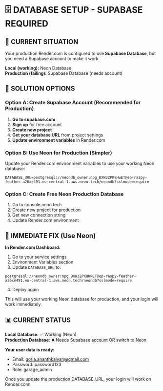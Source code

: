 # 🗄️ DATABASE SETUP - SUPABASE REQUIRED

## 🚨 **CURRENT SITUATION**
Your production Render.com is configured to use **Supabase Database**, but you need a Supabase account to make it work.

**Local (working):** Neon Database  
**Production (failing):** Supabase Database (needs account)

## 🔧 **SOLUTION OPTIONS**

### **Option A: Create Supabase Account (Recommended for Production)**

1. **Go to supabase.com**
2. **Sign up** for free account  
3. **Create new project**
4. **Get your database URL** from project settings
5. **Update environment variables** in Render.com

### **Option B: Use Neon for Production (Simpler)**

Update your Render.com environment variables to use your working Neon database:

```
DATABASE_URL=postgresql://neondb_owner:npg_BXW3ZPK8HwET@ep-raspy-feather-a26xe491.eu-central-1.aws.neon.tech/neondb?sslmode=require
```

### **Option C: Create Free Neon Production Database**

1. Go to console.neon.tech
2. Create new project for production
3. Get new connection string
4. Update Render.com environment

## 🎯 **IMMEDIATE FIX (Use Neon)**

**In Render.com Dashboard:**
1. Go to your service settings
2. Environment Variables section
3. Update `DATABASE_URL` to:
```
postgresql://neondb_owner:npg_BXW3ZPK8HwET@ep-raspy-feather-a26xe491.eu-central-1.aws.neon.tech/neondb?sslmode=require
```
4. Deploy again

This will use your working Neon database for production, and your login will work immediately.

## 📊 **CURRENT STATUS**

**Local Database:** ✅ Working (Neon)  
**Production Database:** ❌ Needs Supabase account OR switch to Neon

**Your user data is ready:**
- Email: gorla.ananthkalyan@gmail.com
- Password: password123
- Role: garage_admin

Once you update the production DATABASE_URL, your login will work on Render.com!